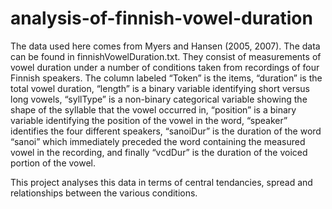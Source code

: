 # analysis-of-finnish-vowel-duration

The data used here comes from Myers and Hansen (2005, 2007). The data can be found in finnishVowelDuration.txt. They consist of measurements of vowel duration under a number of conditions taken from recordings of four Finnish speakers. The column labeled “Token” is the items, “duration” is the total vowel duration, “length” is a binary variable identifying short versus long vowels, “syllType” is a non-binary categorical variable showing the shape of the syllable that the vowel occurred in, “position” is a binary variable identifying the position of the vowel in the word, “speaker” identifies the four different speakers, “sanoiDur” is the duration of the word “sanoi” which immediately preceded the word containing the measured vowel in the recording, and finally “vcdDur” is the duration of the voiced portion of the vowel.

This project analyses this data in terms of central tendancies, spread and relationships between the various conditions. 
